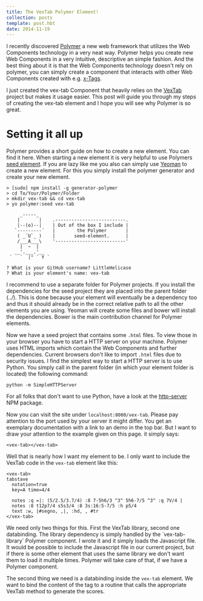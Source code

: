 ```yaml
---
title: The VexTab Polymer Element!
collection: posts
template: post.hbt
date: 2014-11-19
---
```


I recently discovered [Polymer](https://www.polymer-project.org/) a new web 
framework that utilizes the Web Components technology in a very neat way.
Polymer helps you create new Web Components in a very intuitive, descriptive
an simple fashion. And the best thing about it is that the Web Components
technology doesn't rely on polymer, you can simply create a component that
interacts with other Web Components created with e.g. [x-Tags](http://www.x-tags.org/).

I just created the vex-tab Component that heavily relies on the 
[VexTab](http://www.vexflow.com/vextab/) project but makes it usage easier.
This post will guide you through my steps of creating the vex-tab element and I
hope you will see why Polymer is so great.

# Setting it all up

Polymer provides a short guide on how to create a new element. You can find it
here. When starting a new element it is very helpful to use Polymers
[seed element](https://github.com/PolymerLabs/seed-element). If you are lazy like
me you also can simply use [Yeoman](http://yeoman.io/) to create a new element.
For this you simply install the polymer generator and create your new element.

```
> [sudo] npm install -g generator-polymer
> cd To/Your/Polymer/Folder
> mkdir vex-tab && cd vex-tab
> yo polymer:seed vex-tab

     _-----_
    |       |    .--------------------------.
    |--(o)--|    | Out of the box I include |
   `---------´   |        the Polymer       |
    ( _´U`_ )    |       seed-element.      |
    /___A___\    '--------------------------'
     |  ~  |     
   __'.___.'__   
 ´   `  |° ´ Y ` 

? What is your GitHub username? LittleHelicase
? What is your element's name: vex-tab
```

I recommend to use a separate folder for Polymer projects. If you install the
dependencies for the seed project they are placed into the parent folder (*../*).
This is done because your element will eventually be a dependency too and thus it
should already be in the correct relative path to all the other elements you
are using. Yeoman will create some files and bower will install the dependencies.
Bower is the main contribution channel for Polymer elements.

Now we have a seed project that contains some `.html` files. To view those in your
browser you have to start a HTTP server on your machine. Polymer uses HTML imports
which contain the Web Components and further dependencies. Current browsers don't
like to import `.html` files due to security issues. I find the simplest way to
start a HTTP server is to use Python. You simply call in the parent folder 
(in which your element folder is located) the following command:

```
python -m SimpleHTTPServer
```

For all folks that don't want to use Python, have a look at the [http-server](https://www.npmjs.org/package/http-server)
NPM package.

Now you can visit the site under `localhost:8000/vex-tab`. Please pay attention
to the port used by your server it might differ. You get an exemplary documentation
with a link to an demo in the top bar. But I want to draw your attention to the
example given on this page. it simply says: 

```
<vex-tab></vex-tab>
```

Well that is nearly how I want my element to be. I only want to include the
VexTab code in the `vex-tab` element like this:

```
<vex-tab>
tabstave
  notation=true
  key=A time=4/4

  notes :q =|: (5/2.5/3.7/4) :8 7-5h6/3 ^3^ 5h6-7/5 ^3^ :q 7V/4 |
  notes :8 t12p7/4 s5s3/4 :8 3s:16:5-7/5 :h p5/4
  text :w, |#segno, ,|, :hd, , #tr
</vex-tab>
```

We need only two things for this. First the VexTab library, second one
databinding. The library dependency is simply handled by the `vex-tab-library´
Polymer component. I wrote it and it simply loads the Javascript file. It would
be possible to include the Javascript file in our current project, but if there
is some other element that uses the same library we don't want them to load it
multiple times. Polymer will take care of that, if we have a Polymer component.

The second thing we need is a databinding inside the `vex-tab` element. We
want to bind the content of the tag to a routine that calls the appropriate 
VexTab method to generate the scores.
